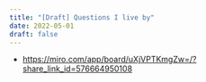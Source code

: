 ```yaml
---
title: "[Draft] Questions I live by"
date: 2022-05-01
draft: false
---
```


* https://miro.com/app/board/uXjVPTKmgZw=/?share_link_id=576664950108
